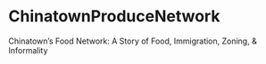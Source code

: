 # ChinatownProduceNetwork
Chinatown’s Food Network: A Story of Food, Immigration, Zoning, &amp; Informality

